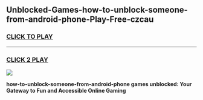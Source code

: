 
## Unblocked-Games-how-to-unblock-someone-from-android-phone-Play-Free-czcau
<h3>
<a href="https://premium76.site?title=how-to-unblock-someone-from-android-phone&ref=18A1">CLICK TO PLAY</a></h3>
<hr>

<h3>
<a href="https://premium76.site?title=how-to-unblock-someone-from-android-phone&ref=18A1">CLICK 2 PLAY</a>
  
</h3>

<a href="https://premium76.site?title=how-to-unblock-someone-from-android-phone&ref=18A1"><img src="https://clearcache.store/games.png"></a>


**how-to-unblock-someone-from-android-phone games unblocked: Your Gateway to Fun and Accessible Online Gaming**
